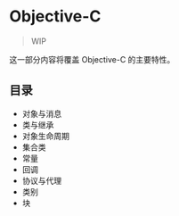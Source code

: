 # Objective-C

> WIP

这一部分内容将覆盖 Objective-C 的主要特性。


## 目录

* 对象与消息
* 类与继承
* 对象生命周期
* 集合类
* 常量
* 回调
* 协议与代理
* 类别
* 块
